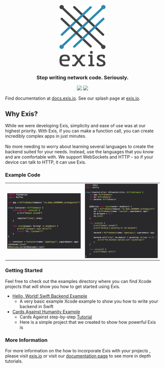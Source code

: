 
<div align="center">
  <img src ="assets/exis-logo.png" height="200" width="150" /> <br>
  <h3>Stop writing network code. Seriously.</h3>

</div>
<div align="center">
  <img src="https://img.shields.io/badge/OS-iOS%209-brightgreen.svg">
  <img src="https://img.shields.io/badge/language-Swift%202-brightgreen.svg">
</div>

Find documentation at [docs.exis.io](http://docs.exis.io). See our splash page at [exis.io](exis.io). 

## Why Exis?
While we were developing Exis, simplicity and ease of use was at our highest priority.  With Exis, if you can make a function call, you can create incredibly complex apps in just minutes.<br><br>
No more needing to worry about learning several languages to create the backend suited for your needs.  Instead, use the languages that you know and are comfortable with.  We support WebSockets and HTTP - so if your device can talk to HTTP, it can use Exis.

### Example Code

<table align="center" border="0">

<tr>
<td> <img src="assets/containerAgent.png"> </td>
<td> <img src="assets/riffleAgent.png"> </td>
</tr>

</table>

### Getting Started
Feel free to check out the examples directory where you can find Xcode projects that will show you how to get started using Exis.
* [Hello, World! Swift Backend Example](https://github.com/exis-io/Exis/tree/master/swift/example)
  * A very basic example Xcode example to show you how to write your backend in Swift
* [Cards Against Humanity Example](https://github.com/exis-io/CardsAgainst)
	* Cards Against step-by-step [Tutorial](http://docs.exis.io/#/pages/samples/SwiftCardsTutorial.md)
	* Here is a simple project that we created to show how powerful Exis is

### More Information
For more information on the how to incorporate Exis with your projects , please visit [exis.io](http://exis.io) or visit our [documentation page](http://docs.exis.io/#/pages/general/Home.md) to see more in depth tutorials.

<!-- 
Notes on setting up environment from scratch

Cloning 
	- Install pip
		- Requirements.txt: docopt, virtualenv
	- Install Go (use GVM or godeps?)
		- Set GOPATH, GOBIN

Python
	- Install gopy
	- Install riffle OR virtualenv (latter is vastly preferred!)

Js
	- Install node, npm, nvm
	- npm link 

Swift
	- 

-->

